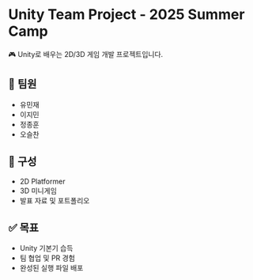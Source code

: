 # Unity Team Project - 2025 Summer Camp

🎮 Unity로 배우는 2D/3D 게임 개발 프로젝트입니다.

## 📌 팀원
- 유민재
- 이지민
- 정종훈
- 오슬찬

## 📂 구성
- 2D Platformer
- 3D 미니게임
- 발표 자료 및 포트폴리오

## ✅ 목표
- Unity 기본기 습득
- 팀 협업 및 PR 경험
- 완성된 실행 파일 배포
